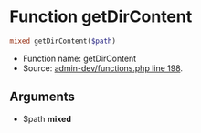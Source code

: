 Function getDirContent
===========================





```php
mixed getDirContent($path)
```

* Function name: getDirContent
* Source: [admin-dev/functions.php line 198](https://github.com/PrestaShop/PrestaShop/blob/1.5.5.0/admin-dev/functions.php#L198).

Arguments
---------

* $path **mixed**


